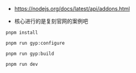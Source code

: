 * https://nodejs.org/docs/latest/api/addons.html 

* 核心进行的是复刻官网的案例吧

```
pnpm install

pnpm run gyp:configure

pnpm run gyp:build

pnpm run dev
```